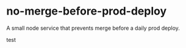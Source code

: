 # no-merge-before-prod-deploy
A small node service that prevents merge before a daily prod deploy.




test
